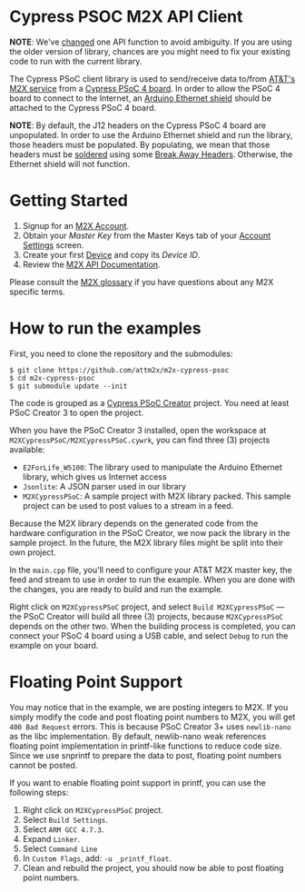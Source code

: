 Cypress PSOC M2X API Client
========================

**NOTE**: We've [changed](https://github.com/attm2x/m2x-cypress-psoc/commit/cbf291d11745fd1c6f3f0b00bd59ea4cab6d8279) one API function to avoid ambiguity. If you are using the older version of library, chances are you might need to fix your existing code to run with the current library.

The Cypress PSoC client library is used to send/receive data to/from [AT&amp;T's M2X service](https://m2x.att.com/) from a [Cypress PSoC 4 board](http://cypress.com/go/CY8CKIT-042). In order to allow the PSoC 4 board to connect to the Internet, an [Arduino Ethernet shield](http://arduino.cc/en/Main/ArduinoEthernetShield) should be attached to the Cypress PSoC 4 board.

**NOTE**: By default, the J12 headers on the Cypress PSoC 4 board are unpopulated. In order to use the Arduino Ethernet shield and run the library, those headers must be populated. By populating, we mean that those headers must be [soldered](https://learn.sparkfun.com/tutorials/how-to-solder---through-hole-soldering) using some [Break Away Headers](https://www.sparkfun.com/products/116). Otherwise, the Ethernet shield will not function.

Getting Started
==========================
1. Signup for an [M2X Account](https://m2x.att.com/signup).
2. Obtain your _Master Key_ from the Master Keys tab of your [Account Settings](https://m2x.att.com/account) screen.
2. Create your first [Device](https://m2x.att.com/devices) and copy its _Device ID_.
3. Review the [M2X API Documentation](https://m2x.att.com/developer/documentation/overview).

Please consult the [M2X glossary](https://m2x.att.com/developer/documentation/glossary) if you have questions about any M2X specific terms.

How to run the examples
=======================

First, you need to clone the repository and the submodules:

```
$ git clone https://github.com/attm2x/m2x-cypress-psoc
$ cd m2x-cypress-psoc
$ git submodule update --init
```

The code is grouped as a [Cypress PSoC Creator](http://www.cypress.com/psoccreator/) project. You need at least PSoC Creator 3 to open the project.

When you have the PSoC Creator 3 installed, open the workspace at `M2XCypressPSoC/M2XCypressPSoC.cywrk`, you can find three (3) projects available:

* `E2ForLife_W5100`: The library used to manipulate the Arduino Ethernet library, which gives us Internet access
* `Jsonlite`: A JSON parser used in our library
* `M2XCypressPSoC`: A sample project with M2X library packed. This sample project can be used to post values to a stream in a feed.

Because the M2X library depends on the generated code from the hardware configuration in the PSoC Creator, we now pack the library in the sample project. In the future, the M2X library files might be split into their own project.

In the `main.cpp` file, you'll need to configure your AT&amp;T M2X master key, the feed and stream to use in order to run the example. When you are done with the changes, you are ready to build and run the example.

Right click on `M2XCypressPSoC` project, and select `Build M2XCypressPSoC` — the PSoC Creator will build all three (3) projects, because `M2XCypressPSoC` depends on the other two. When the building process is completed, you can connect your PSoC 4 board using a USB cable, and select `Debug` to run the example on your board.

Floating Point Support
======================

You may notice that in the example, we are posting integers to M2X. If you simply modify the code and post floating point numbers to M2X, you will get `400 Bad Request` errors. This is because PSoC Creator 3+ uses `newlib-nano` as the libc implementation. By default, newlib-nano weak references floating point implementation in printf-like functions to reduce code size. Since we use snprintf to prepare the data to post, floating point numbers cannot be posted.

If you want to enable floating point support in printf, you can use the following steps:

1. Right click on `M2XCypressPSoC` project.
2. Select `Build Settings`.
3. Select `ARM GCC 4.7.3`.
4. Expand `Linker`.
5. Select `Command Line`
6. In `Custom Flags`, add: `-u _printf_float`.
7. Clean and rebuild the project, you should now be able to post floating point numbers.
